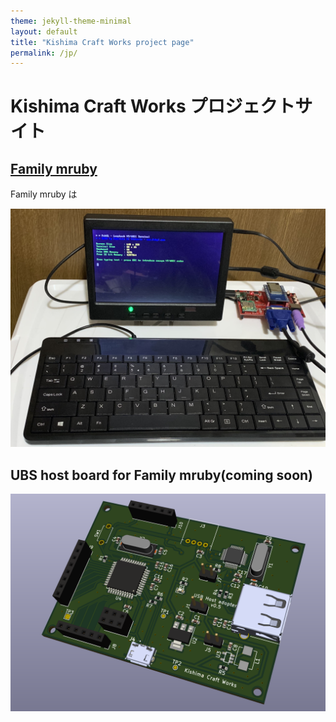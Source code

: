 ```yaml
---
theme: jekyll-theme-minimal
layout: default
title: "Kishima Craft Works project page"
permalink: /jp/
---
```


# Kishima Craft Works プロジェクトサイト

## [Family mruby](https://kishima.github.io/jp/family_mruby)

Family mruby は

<img src="/images/demo2.jpg" alt="Family mruby demo">

## UBS host board for Family mruby(coming soon)

<img src="/images/usb_host_v01.png" alt="USB host board v0.1">

